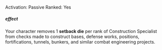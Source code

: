 Activation: Passive
Ranked: Yes
##### effect
Your character removes 1 **setback die** per rank of Construction Specialist from checks made to construct bases, defense works, positions, fortifications, tunnels, bunkers, and similar combat engineering projects.